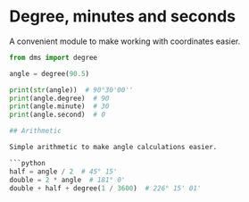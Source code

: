 # Degree, minutes and seconds

A convenient module to make working with coordinates easier.

```python
from dms import degree

angle = degree(90.5)

print(str(angle))  # 90°30'00''
print(angle.degree)  # 90
print(angle.minute)  # 30
print(angle.second)  # 0

## Arithmetic

Simple arithmetic to make angle calculations easier.

```python
half = angle / 2  # 45° 15'
double = 2 * angle  # 181° 0' 
double + half + degree(1 / 3600)  # 226° 15' 01'
```

